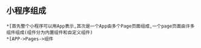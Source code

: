 ## 小程序组成
```
*[首先整个小程序可以用App表示,其次是一个App由多个Page页面组成,一个page页面由许多组件组成(组件分为内置组件和自定义组件)
*[APP->Pages->组件
```
